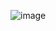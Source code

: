 ![image](https://github.com/Rahul-chaurasiya/Leetcode-Practice-Problem/assets/77222540/42aa13d4-9ffd-4bfe-b4c3-4c04250cffe8)
